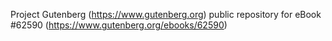 Project Gutenberg (https://www.gutenberg.org) public repository for
eBook #62590 (https://www.gutenberg.org/ebooks/62590)
